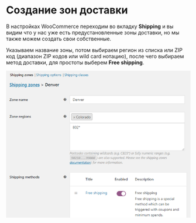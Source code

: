 # Создание зон доставки

В настройках WooCommerce переходим во вкладку **Shipping** и вы видим что у нас уже есть предустановленные зоны доставки, но мы также можем создать свои собственные.

Указываем название зоны, потом выбираем регион из списка или ZIP код (диапазон ZIP кодов или wild card нотацию), после чего выбираем метод доставки, для простоты выберем **Free shipping**.

![add-shipping-zones.png](img/add-shipping-zones.png)